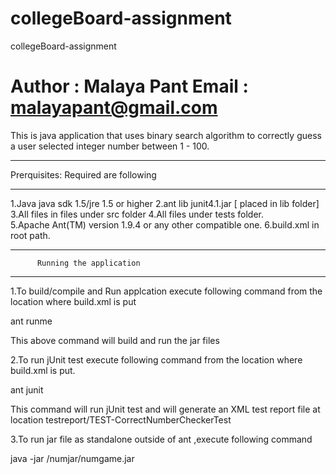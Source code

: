 collegeBoard-assignment
=======================

collegeBoard-assignment

Author : Malaya Pant
Email  : malayapant@gmail.com
==============================
This is java application that uses binary search algorithm to correctly guess a user
selected integer number between 1 - 100.
**************************************
Prerquisites: Required are following 
*************************************

1.Java java sdk 1.5/jre 1.5 or higher
2.ant lib junit4.1.jar [ placed in lib folder]
3.All files in files under src folder
4.All files under tests folder.  
5.Apache Ant(TM) version 1.9.4 or any other compatible one. 
6.build.xml in root path.

********************************************************
          Running the application
********************************************************

1.To build/compile and Run applcation execute following command from the location where build.xml is put

ant runme

This above command will build and run the jar files

2.To run jUnit test execute following command from the location where build.xml is put.

ant junit	  

This command will run jUnit test and will generate an XML test report file at location testreport/TEST-CorrectNumberCheckerTest

3.To run jar file as standalone outside of ant ,execute following command

java -jar /numjar/numgame.jar


